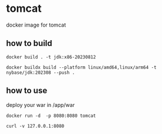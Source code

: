 # tomcat
docker image for tomcat

## how to build
```
docker build . -t jdk:x86-20230812

docker buildx build --platform linux/amd64,linux/arm64 -t nybase/jdk:202308 --push .
```

## how to use
deploy your war in /app/war

```
docker run -d  -p 8080:8080 tomcat

curl -v 127.0.0.1:8080
```
